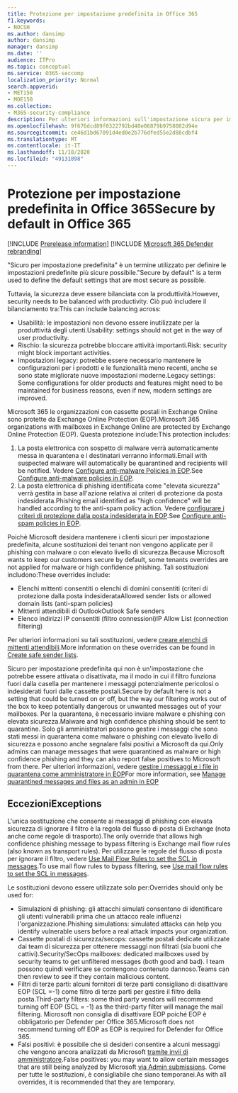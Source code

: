 ```yaml
---
title: Protezione per impostazione predefinita in Office 365
f1.keywords:
- NOCSH
ms.author: dansimp
author: dansimp
manager: dansimp
ms.date: ''
audience: ITPro
ms.topic: conceptual
ms.service: O365-seccomp
localization_priority: Normal
search.appverid:
- MET150
- MOE150
ms.collection:
- M365-security-compliance
description: Per ulteriori informazioni sull'impostazione sicura per impostazione predefinita in Exchange Online Protection (EOP)
ms.openlocfilehash: 9f676dcd89f0322792bd40e06879b9758082d94e
ms.sourcegitcommit: ce46d1bd67091d4ed0e2b776dfed55e2d88cdbf4
ms.translationtype: MT
ms.contentlocale: it-IT
ms.lasthandoff: 11/18/2020
ms.locfileid: "49131098"
---
```

# <a name="secure-by-default-in-office-365"></a><span data-ttu-id="b7b56-103">Protezione per impostazione predefinita in Office 365</span><span class="sxs-lookup"><span data-stu-id="b7b56-103">Secure by default in Office 365</span></span>

[!INCLUDE [Prerelease information](../includes/prerelease.md)]
[!INCLUDE [Microsoft 365 Defender rebranding](../includes/microsoft-defender-for-office.md)]

<span data-ttu-id="b7b56-104">"Sicuro per impostazione predefinita" è un termine utilizzato per definire le impostazioni predefinite più sicure possibile.</span><span class="sxs-lookup"><span data-stu-id="b7b56-104">"Secure by default" is a term used to define the default settings that are most secure as possible.</span></span>

<span data-ttu-id="b7b56-105">Tuttavia, la sicurezza deve essere bilanciata con la produttività.</span><span class="sxs-lookup"><span data-stu-id="b7b56-105">However, security needs to be balanced with productivity.</span></span> <span data-ttu-id="b7b56-106">Ciò può includere il bilanciamento tra:</span><span class="sxs-lookup"><span data-stu-id="b7b56-106">This can include balancing across:</span></span>

- <span data-ttu-id="b7b56-107">Usabilità: le impostazioni non devono essere inutilizzate per la produttività degli utenti.</span><span class="sxs-lookup"><span data-stu-id="b7b56-107">Usability: settings should not get in the way of user productivity.</span></span>
- <span data-ttu-id="b7b56-108">Rischio: la sicurezza potrebbe bloccare attività importanti.</span><span class="sxs-lookup"><span data-stu-id="b7b56-108">Risk: security might block important activities.</span></span>
- <span data-ttu-id="b7b56-109">Impostazioni legacy: potrebbe essere necessario mantenere le configurazioni per i prodotti e le funzionalità meno recenti, anche se sono state migliorate nuove impostazioni moderne.</span><span class="sxs-lookup"><span data-stu-id="b7b56-109">Legacy settings: Some configurations for older products and features might need to be maintained for business reasons, even if new, modern settings are improved.</span></span>

<span data-ttu-id="b7b56-110">Microsoft 365 le organizzazioni con cassette postali in Exchange Online sono protette da Exchange Online Protection (EOP).</span><span class="sxs-lookup"><span data-stu-id="b7b56-110">Microsoft 365 organizations with mailboxes in Exchange Online are protected by Exchange Online Protection (EOP).</span></span> <span data-ttu-id="b7b56-111">Questa protezione include:</span><span class="sxs-lookup"><span data-stu-id="b7b56-111">This protection includes:</span></span>

1. <span data-ttu-id="b7b56-112">La posta elettronica con sospetto di malware verrà automaticamente messa in quarantena e i destinatari verranno informati.</span><span class="sxs-lookup"><span data-stu-id="b7b56-112">Email with suspected malware will automatically be quarantined and recipients will be notified.</span></span> <span data-ttu-id="b7b56-113">Vedere [Configure anti-malware Policies in EOP](configure-anti-malware-policies.md).</span><span class="sxs-lookup"><span data-stu-id="b7b56-113">See [Configure anti-malware policies in EOP](configure-anti-malware-policies.md).</span></span>
1. <span data-ttu-id="b7b56-114">La posta elettronica di phishing identificata come "elevata sicurezza" verrà gestita in base all'azione relativa ai criteri di protezione da posta indesiderata.</span><span class="sxs-lookup"><span data-stu-id="b7b56-114">Phishing email identified as "high confidence" will be handled according to the anti-spam policy action.</span></span> <span data-ttu-id="b7b56-115">Vedere [configurare i criteri di protezione dalla posta indesiderata in EOP](configure-your-spam-filter-policies.md).</span><span class="sxs-lookup"><span data-stu-id="b7b56-115">See [Configure anti-spam policies in EOP](configure-your-spam-filter-policies.md).</span></span>

<span data-ttu-id="b7b56-116">Poiché Microsoft desidera mantenere i clienti sicuri per impostazione predefinita, alcune sostituzioni dei tenant non vengono applicate per il phishing con malware o con elevato livello di sicurezza.</span><span class="sxs-lookup"><span data-stu-id="b7b56-116">Because Microsoft wants to keep our customers secure by default, some tenants overrides are not applied for malware or high confidence phishing.</span></span> <span data-ttu-id="b7b56-117">Tali sostituzioni includono:</span><span class="sxs-lookup"><span data-stu-id="b7b56-117">These overrides include:</span></span>

- <span data-ttu-id="b7b56-118">Elenchi mittenti consentiti o elenchi di domini consentiti (criteri di protezione dalla posta indesiderata</span><span class="sxs-lookup"><span data-stu-id="b7b56-118">Allowed sender lists or allowed domain lists (anti-spam policies)</span></span>
- <span data-ttu-id="b7b56-119">Mittenti attendibili di Outlook</span><span class="sxs-lookup"><span data-stu-id="b7b56-119">Outlook Safe senders</span></span>
- <span data-ttu-id="b7b56-120">Elenco indirizzi IP consentiti (filtro connessioni)</span><span class="sxs-lookup"><span data-stu-id="b7b56-120">IP Allow List (connection filtering)</span></span>

<span data-ttu-id="b7b56-121">Per ulteriori informazioni su tali sostituzioni, vedere [creare elenchi di mittenti attendibili](https://docs.microsoft.com/microsoft-365/security/office-365-security/create-safe-sender-lists-in-office-365).</span><span class="sxs-lookup"><span data-stu-id="b7b56-121">More information on these overrides can be found in [Create safe sender lists](https://docs.microsoft.com/microsoft-365/security/office-365-security/create-safe-sender-lists-in-office-365).</span></span>

<span data-ttu-id="b7b56-122">Sicuro per impostazione predefinita qui non è un'impostazione che potrebbe essere attivata o disattivata, ma il modo in cui il filtro funziona fuori dalla casella per mantenere i messaggi potenzialmente pericolosi o indesiderati fuori dalle cassette postali.</span><span class="sxs-lookup"><span data-stu-id="b7b56-122">Secure by default here is not a setting that could be turned on or off, but the way our filtering works out of the box to keep potentially dangerous or unwanted messages out of your mailboxes.</span></span> <span data-ttu-id="b7b56-123">Per la quarantena, è necessario inviare malware e phishing con elevata sicurezza.</span><span class="sxs-lookup"><span data-stu-id="b7b56-123">Malware and high confidence phishing should be sent to quarantine.</span></span> <span data-ttu-id="b7b56-124">Solo gli amministratori possono gestire i messaggi che sono stati messi in quarantena come malware o phishing con elevato livello di sicurezza e possono anche segnalare falsi positivi a Microsoft da qui.</span><span class="sxs-lookup"><span data-stu-id="b7b56-124">Only admins can manage messages that were quarantined as malware or high confidence phishing and they can also report false positives to Microsoft from there.</span></span> <span data-ttu-id="b7b56-125">Per ulteriori informazioni, vedere [gestire i messaggi e i file in quarantena come amministratore in EOP](manage-quarantined-messages-and-files.md)</span><span class="sxs-lookup"><span data-stu-id="b7b56-125">For more information, see [Manage quarantined messages and files as an admin in EOP](manage-quarantined-messages-and-files.md)</span></span>

## <a name="exceptions"></a><span data-ttu-id="b7b56-126">Eccezioni</span><span class="sxs-lookup"><span data-stu-id="b7b56-126">Exceptions</span></span>

<span data-ttu-id="b7b56-127">L'unica sostituzione che consente ai messaggi di phishing con elevata sicurezza di ignorare il filtro è la regola del flusso di posta di Exchange (nota anche come regole di trasporto).</span><span class="sxs-lookup"><span data-stu-id="b7b56-127">The only override that allows high confidence phishing message to bypass filtering is Exchange mail flow rules (also known as transport rules).</span></span> <span data-ttu-id="b7b56-128">Per utilizzare le regole del flusso di posta per ignorare il filtro, vedere [Use Mail Flow Rules to set the SCL in messages](use-mail-flow-rules-to-set-the-spam-confidence-level-scl-in-messages.md).</span><span class="sxs-lookup"><span data-stu-id="b7b56-128">To use mail flow rules to bypass filtering, see [Use mail flow rules to set the SCL in messages](use-mail-flow-rules-to-set-the-spam-confidence-level-scl-in-messages.md).</span></span>

<span data-ttu-id="b7b56-129">Le sostituzioni devono essere utilizzate solo per:</span><span class="sxs-lookup"><span data-stu-id="b7b56-129">Overrides should only be used for:</span></span>

- <span data-ttu-id="b7b56-130">Simulazioni di phishing: gli attacchi simulati consentono di identificare gli utenti vulnerabili prima che un attacco reale influenzi l'organizzazione.</span><span class="sxs-lookup"><span data-stu-id="b7b56-130">Phishing simulations: simulated attacks can help you identify vulnerable users before a real attack impacts your organization.</span></span>
- <span data-ttu-id="b7b56-131">Cassette postali di sicurezza/secops: cassette postali dedicate utilizzate dai team di sicurezza per ottenere messaggi non filtrati (sia buoni che cattivi).</span><span class="sxs-lookup"><span data-stu-id="b7b56-131">Security/SecOps mailboxes: dedicated mailboxes used by security teams to get unfiltered messages (both good and bad).</span></span> <span data-ttu-id="b7b56-132">I team possono quindi verificare se contengono contenuto dannoso.</span><span class="sxs-lookup"><span data-stu-id="b7b56-132">Teams can then review to see if they contain malicious content.</span></span>
- <span data-ttu-id="b7b56-133">Filtri di terze parti: alcuni fornitori di terze parti consigliano di disattivare EOP (SCL =-1) come filtro di terze parti per gestire il filtro della posta.</span><span class="sxs-lookup"><span data-stu-id="b7b56-133">Third-party filters: some third party vendors will recommend turning off EOP (SCL = -1) as the third-party filter will manage the mail filtering.</span></span> <span data-ttu-id="b7b56-134">Microsoft non consiglia di disattivare EOP poiché EOP è obbligatorio per Defender per Office 365.</span><span class="sxs-lookup"><span data-stu-id="b7b56-134">Microsoft does not recommend turning off EOP as EOP is required for Defender for Office 365.</span></span>
- <span data-ttu-id="b7b56-135">Falsi positivi: è possibile che si desideri consentire a alcuni messaggi che vengono ancora analizzati da Microsoft [tramite invii di amministratore](admin-submission.md).</span><span class="sxs-lookup"><span data-stu-id="b7b56-135">False positives: you may want to allow certain messages that are still being analyzed by Microsoft [via Admin submissions](admin-submission.md).</span></span> <span data-ttu-id="b7b56-136">Come per tutte le sostituzioni, è consigliabile che siano temporanei.</span><span class="sxs-lookup"><span data-stu-id="b7b56-136">As with all overrides, it is recommended that they are temporary.</span></span>
